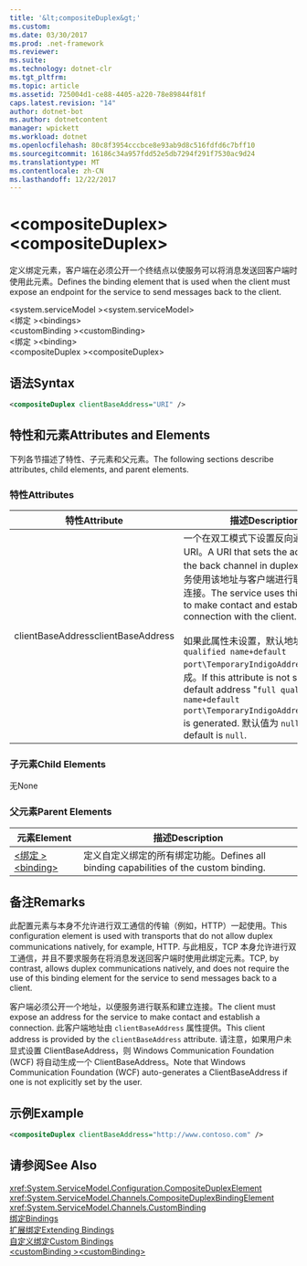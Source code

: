 ```yaml
---
title: '&lt;compositeDuplex&gt;'
ms.custom: 
ms.date: 03/30/2017
ms.prod: .net-framework
ms.reviewer: 
ms.suite: 
ms.technology: dotnet-clr
ms.tgt_pltfrm: 
ms.topic: article
ms.assetid: 725004d1-ce88-4405-a220-78e89844f81f
caps.latest.revision: "14"
author: dotnet-bot
ms.author: dotnetcontent
manager: wpickett
ms.workload: dotnet
ms.openlocfilehash: 80c8f3954cccbce8e93ab9d8c516fdfd6c7bff10
ms.sourcegitcommit: 16186c34a957fdd52e5db7294f291f7530ac9d24
ms.translationtype: MT
ms.contentlocale: zh-CN
ms.lasthandoff: 12/22/2017
---
```

# <a name="ltcompositeduplexgt"></a><span data-ttu-id="26d49-102">&lt;compositeDuplex&gt;</span><span class="sxs-lookup"><span data-stu-id="26d49-102">&lt;compositeDuplex&gt;</span></span>
<span data-ttu-id="26d49-103">定义绑定元素，客户端在必须公开一个终结点以使服务可以将消息发送回客户端时使用此元素。</span><span class="sxs-lookup"><span data-stu-id="26d49-103">Defines the binding element that is used when the client must expose an endpoint for the service to send messages back to the client.</span></span>  
  
 <span data-ttu-id="26d49-104">\<system.serviceModel ></span><span class="sxs-lookup"><span data-stu-id="26d49-104">\<system.serviceModel></span></span>  
<span data-ttu-id="26d49-105">\<绑定 ></span><span class="sxs-lookup"><span data-stu-id="26d49-105">\<bindings></span></span>  
<span data-ttu-id="26d49-106">\<customBinding ></span><span class="sxs-lookup"><span data-stu-id="26d49-106">\<customBinding></span></span>  
<span data-ttu-id="26d49-107">\<绑定 ></span><span class="sxs-lookup"><span data-stu-id="26d49-107">\<binding></span></span>  
<span data-ttu-id="26d49-108">\<compositeDuplex ></span><span class="sxs-lookup"><span data-stu-id="26d49-108">\<compositeDuplex></span></span>  
  
## <a name="syntax"></a><span data-ttu-id="26d49-109">语法</span><span class="sxs-lookup"><span data-stu-id="26d49-109">Syntax</span></span>  
  
```xml  
<compositeDuplex clientBaseAddress="URI" />  
```  
  
## <a name="attributes-and-elements"></a><span data-ttu-id="26d49-110">特性和元素</span><span class="sxs-lookup"><span data-stu-id="26d49-110">Attributes and Elements</span></span>  
 <span data-ttu-id="26d49-111">下列各节描述了特性、子元素和父元素。</span><span class="sxs-lookup"><span data-stu-id="26d49-111">The following sections describe attributes, child elements, and parent elements.</span></span>  
  
### <a name="attributes"></a><span data-ttu-id="26d49-112">特性</span><span class="sxs-lookup"><span data-stu-id="26d49-112">Attributes</span></span>  
  
|<span data-ttu-id="26d49-113">特性</span><span class="sxs-lookup"><span data-stu-id="26d49-113">Attribute</span></span>|<span data-ttu-id="26d49-114">描述</span><span class="sxs-lookup"><span data-stu-id="26d49-114">Description</span></span>|  
|---------------|-----------------|  
|<span data-ttu-id="26d49-115">clientBaseAddress</span><span class="sxs-lookup"><span data-stu-id="26d49-115">clientBaseAddress</span></span>|<span data-ttu-id="26d49-116">一个在双工模式下设置反向通道地址的 URI。</span><span class="sxs-lookup"><span data-stu-id="26d49-116">A URI that sets the address of the back channel in duplex mode.</span></span> <span data-ttu-id="26d49-117">服务使用该地址与客户端进行联系和建立连接。</span><span class="sxs-lookup"><span data-stu-id="26d49-117">The service uses this address to make contact and establish a connection with the client.</span></span><br /><br /> <span data-ttu-id="26d49-118">如果此属性未设置，默认地址"`full qualified name+default port\TemporaryIndigoAddress\guid`"生成。</span><span class="sxs-lookup"><span data-stu-id="26d49-118">If this attribute is not set, a default address "`full qualified name+default port\TemporaryIndigoAddress\guid`" is generated.</span></span> <span data-ttu-id="26d49-119">默认值为 `null`。</span><span class="sxs-lookup"><span data-stu-id="26d49-119">The default is `null`.</span></span>|  
  
### <a name="child-elements"></a><span data-ttu-id="26d49-120">子元素</span><span class="sxs-lookup"><span data-stu-id="26d49-120">Child Elements</span></span>  
 <span data-ttu-id="26d49-121">无</span><span class="sxs-lookup"><span data-stu-id="26d49-121">None</span></span>  
  
### <a name="parent-elements"></a><span data-ttu-id="26d49-122">父元素</span><span class="sxs-lookup"><span data-stu-id="26d49-122">Parent Elements</span></span>  
  
|<span data-ttu-id="26d49-123">元素</span><span class="sxs-lookup"><span data-stu-id="26d49-123">Element</span></span>|<span data-ttu-id="26d49-124">描述</span><span class="sxs-lookup"><span data-stu-id="26d49-124">Description</span></span>|  
|-------------|-----------------|  
|[<span data-ttu-id="26d49-125">\<绑定 ></span><span class="sxs-lookup"><span data-stu-id="26d49-125">\<binding></span></span>](../../../../../docs/framework/misc/binding.md)|<span data-ttu-id="26d49-126">定义自定义绑定的所有绑定功能。</span><span class="sxs-lookup"><span data-stu-id="26d49-126">Defines all binding capabilities of the custom binding.</span></span>|  
  
## <a name="remarks"></a><span data-ttu-id="26d49-127">备注</span><span class="sxs-lookup"><span data-stu-id="26d49-127">Remarks</span></span>  
 <span data-ttu-id="26d49-128">此配置元素与本身不允许进行双工通信的传输（例如，HTTP）一起使用。</span><span class="sxs-lookup"><span data-stu-id="26d49-128">This configuration element is used with transports that do not allow duplex communications natively, for example, HTTP.</span></span> <span data-ttu-id="26d49-129">与此相反，TCP 本身允许进行双工通信，并且不要求服务在将消息发送回客户端时使用此绑定元素。</span><span class="sxs-lookup"><span data-stu-id="26d49-129">TCP, by contrast, allows duplex communications natively, and does not require the use of this binding element for the service to send messages back to a client.</span></span>  
  
 <span data-ttu-id="26d49-130">客户端必须公开一个地址，以便服务进行联系和建立连接。</span><span class="sxs-lookup"><span data-stu-id="26d49-130">The client must expose an address for the service to make contact and establish a connection.</span></span> <span data-ttu-id="26d49-131">此客户端地址由 `clientBaseAddress` 属性提供。</span><span class="sxs-lookup"><span data-stu-id="26d49-131">This client address is provided by the `clientBaseAddress` attribute.</span></span> <span data-ttu-id="26d49-132">请注意，如果用户未显式设置 ClientBaseAddress，则 Windows Communication Foundation (WCF) 将自动生成一个 ClientBaseAddress。</span><span class="sxs-lookup"><span data-stu-id="26d49-132">Note that Windows Communication Foundation (WCF) auto-generates a ClientBaseAddress if one is not explicitly set by the user.</span></span>  
  
## <a name="example"></a><span data-ttu-id="26d49-133">示例</span><span class="sxs-lookup"><span data-stu-id="26d49-133">Example</span></span>  
  
```xml  
<compositeDuplex clientBaseAddress="http://www.contoso.com" />  
```  
  
## <a name="see-also"></a><span data-ttu-id="26d49-134">请参阅</span><span class="sxs-lookup"><span data-stu-id="26d49-134">See Also</span></span>  
 <xref:System.ServiceModel.Configuration.CompositeDuplexElement>  
 <xref:System.ServiceModel.Channels.CompositeDuplexBindingElement>  
 <xref:System.ServiceModel.Channels.CustomBinding>  
 [<span data-ttu-id="26d49-135">绑定</span><span class="sxs-lookup"><span data-stu-id="26d49-135">Bindings</span></span>](../../../../../docs/framework/wcf/bindings.md)  
 [<span data-ttu-id="26d49-136">扩展绑定</span><span class="sxs-lookup"><span data-stu-id="26d49-136">Extending Bindings</span></span>](../../../../../docs/framework/wcf/extending/extending-bindings.md)  
 [<span data-ttu-id="26d49-137">自定义绑定</span><span class="sxs-lookup"><span data-stu-id="26d49-137">Custom Bindings</span></span>](../../../../../docs/framework/wcf/extending/custom-bindings.md)  
 [<span data-ttu-id="26d49-138">\<customBinding ></span><span class="sxs-lookup"><span data-stu-id="26d49-138">\<customBinding></span></span>](../../../../../docs/framework/configure-apps/file-schema/wcf/custombinding.md)
